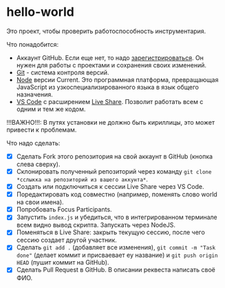 # hello-world

Это проект, чтобы проверить работоспособность инструментария.

Что понадобится:
* Аккаунт GitHub. Если еще нет, то надо [зарегистрироваться](https://github.com/join). Он нужен для работы с проектами и сохранения своих изменений.
* [Git](https://git-scm.com/) - система контроля версий.
* [Node](https://nodejs.org/en/) версии Current. Это программная платформа,  превращающая JavaScript из узкоспециализированного языка в язык общего назначения.
* [VS Code](https://code.visualstudio.com/) с расширением [Live Share](https://marketplace.visualstudio.com/items?itemName=MS-vsliveshare.vsliveshare-pack). Позволит работать всем с одним и тем же кодом.

!!!ВАЖНО!!!: В путях установки не должно быть кириллицы, это может привести к проблемам.

Что надо сделать:
- [x] Сделать Fork этого репозитория на свой аккаунт в GitHub (кнопка слева сверху).
- [x] Склонировать полученный репозиторий через команду `git clone *сслыкка на репозиторий из вашего аккунта*`.
- [x] Создать или подключиться к сессии Live Share через VS Code.
- [x] Поредактировать код совместно (например, поменять слово world на свои имена).
- [x] Попробовать Focus Participants.
- [x] Запустить `index.js` и убедиться, что в интегрированном терминале всем видно вывод скрипта. Запускать через NodeJS.
- [x] Поменяться в Live Share: закрыть текущую сессию, после чего сессию создает другой участник.
- [x] Сделать `git add .` (добавляет все изменения), `git commit -m "Task done"` (делает коммит и присваевает еу название) и `git push origin HEAD` (пушит коммит на GitHub).
- [x] Сделать Pull Request в GitHub. В описании реквеста написать своё ФИО.
